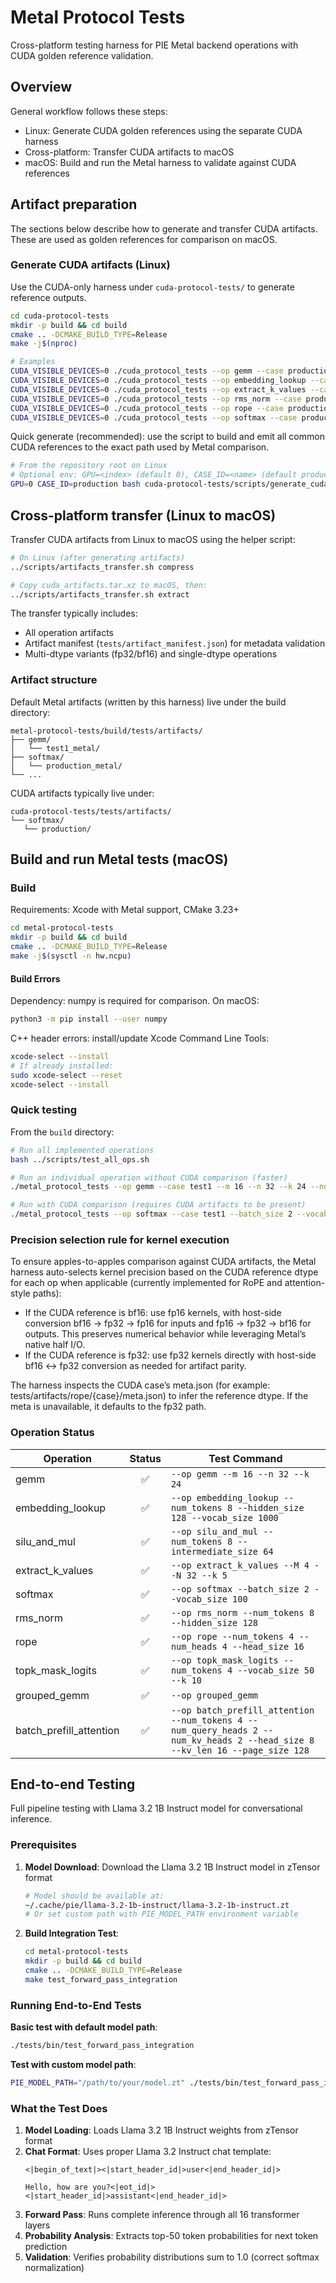 # Metal Protocol Tests

Cross-platform testing harness for PIE Metal backend operations with CUDA golden reference validation.

## Overview

General workflow follows these steps:

- Linux: Generate CUDA golden references using the separate CUDA harness
- Cross-platform: Transfer CUDA artifacts to macOS
- macOS: Build and run the Metal harness to validate against CUDA references

## Artifact preparation

The sections below describe how to generate and transfer CUDA artifacts. These are used as golden references for comparison on macOS.

### Generate CUDA artifacts (Linux)

Use the CUDA-only harness under `cuda-protocol-tests/` to generate reference outputs.

```bash
cd cuda-protocol-tests
mkdir -p build && cd build
cmake .. -DCMAKE_BUILD_TYPE=Release
make -j$(nproc)

# Examples
CUDA_VISIBLE_DEVICES=0 ./cuda_protocol_tests --op gemm --case production --m 128 --n 4096 --k 4096
CUDA_VISIBLE_DEVICES=0 ./cuda_protocol_tests --op embedding_lookup --case production --num_tokens 128 --hidden_size 4096 --vocab_size 32000
CUDA_VISIBLE_DEVICES=0 ./cuda_protocol_tests --op extract_k_values --case production --M 128 --N 4096 --k 50
CUDA_VISIBLE_DEVICES=0 ./cuda_protocol_tests --op rms_norm --case production --num_tokens 128 --hidden_size 4096
CUDA_VISIBLE_DEVICES=0 ./cuda_protocol_tests --op rope --case production --num_tokens 128 --num_query_heads 32 --num_kv_heads 32 --head_size 128
CUDA_VISIBLE_DEVICES=0 ./cuda_protocol_tests --op softmax --case production --batch_size 2 --vocab_size 32000 --temperature 1.0
```

Quick generate (recommended): use the script to build and emit all common CUDA references to the exact path used by Metal comparison.

```bash
# From the repository root on Linux
# Optional env: GPU=<index> (default 0), CASE_ID=<name> (default production)
GPU=0 CASE_ID=production bash cuda-protocol-tests/scripts/generate_cuda_artifacts.sh
```

## Cross-platform transfer (Linux to macOS)

Transfer CUDA artifacts from Linux to macOS using the helper script:

```bash
# On Linux (after generating artifacts)
../scripts/artifacts_transfer.sh compress

# Copy cuda_artifacts.tar.xz to macOS, then:
../scripts/artifacts_transfer.sh extract
```

The transfer typically includes:

- All operation artifacts
- Artifact manifest (`tests/artifact_manifest.json`) for metadata validation
- Multi-dtype variants (fp32/bf16) and single-dtype operations

### Artifact structure

Default Metal artifacts (written by this harness) live under the build directory:

```text
metal-protocol-tests/build/tests/artifacts/
├── gemm/
│   └── test1_metal/
├── softmax/
│   └── production_metal/
└── ...
```

CUDA artifacts typically live under:

```text
cuda-protocol-tests/tests/artifacts/
└── softmax/
   └── production/
```

## Build and run Metal tests (macOS)

### Build

Requirements: Xcode with Metal support, CMake 3.23+

```bash
cd metal-protocol-tests
mkdir -p build && cd build
cmake .. -DCMAKE_BUILD_TYPE=Release
make -j$(sysctl -n hw.ncpu)
```

#### Build Errors

Dependency: numpy is required for comparison. On macOS:

```bash
python3 -m pip install --user numpy
```

C++ header errors: install/update Xcode Command Line Tools:
```bash
xcode-select --install
# If already installed:
sudo xcode-select --reset
xcode-select --install
```

### Quick testing

From the `build` directory:

```bash
# Run all implemented operations
bash ../scripts/test_all_ops.sh

# Run an individual operation without CUDA comparison (faster)
./metal_protocol_tests --op gemm --case test1 --m 16 --n 32 --k 24 --no-compare

# Run with CUDA comparison (requires CUDA artifacts to be present)
./metal_protocol_tests --op softmax --case test1 --batch_size 2 --vocab_size 100
```

### Precision selection rule for kernel execution

To ensure apples-to-apples comparison against CUDA artifacts, the Metal harness auto-selects kernel precision based on the CUDA reference dtype for each op when applicable (currently implemented for RoPE and attention-style paths):

- If the CUDA reference is bf16: use fp16 kernels, with host-side conversion bf16 -> fp32 -> fp16 for inputs and fp16 -> fp32 -> bf16 for outputs. This preserves numerical behavior while leveraging Metal’s native half I/O.
- If the CUDA reference is fp32: use fp32 kernels directly with host-side bf16 <-> fp32 conversion as needed for artifact parity.

The harness inspects the CUDA case’s meta.json (for example: tests/artifacts/rope/{case}/meta.json) to infer the reference dtype. If the meta is unavailable, it defaults to the fp32 path.

### Operation Status

| Operation | Status | Test Command |
|-----------|:------:|--------------|
| gemm | ✅ | `--op gemm --m 16 --n 32 --k 24` |
| embedding_lookup | ✅ | `--op embedding_lookup --num_tokens 8 --hidden_size 128 --vocab_size 1000` |
| silu_and_mul | ✅ | `--op silu_and_mul --num_tokens 8 --intermediate_size 64` |
| extract_k_values | ✅ | `--op extract_k_values --M 4 --N 32 --k 5` |
| softmax | ✅ | `--op softmax --batch_size 2 --vocab_size 100` |
| rms_norm | ✅ | `--op rms_norm --num_tokens 8 --hidden_size 128` |
| rope | ✅ | `--op rope --num_tokens 4 --num_heads 4 --head_size 16` |
| topk_mask_logits | ✅ | `--op topk_mask_logits --num_tokens 4 --vocab_size 50 --k 10` |
| grouped_gemm | ✅ | `--op grouped_gemm` |
| batch_prefill_attention | ✅ | `--op batch_prefill_attention --num_tokens 4 --num_query_heads 2 --num_kv_heads 2 --head_size 8 --kv_len 16 --page_size 128` |

## End-to-end Testing

Full pipeline testing with Llama 3.2 1B Instruct model for conversational inference.

### Prerequisites

1. **Model Download**: Download the Llama 3.2 1B Instruct model in zTensor format
   ```bash
   # Model should be available at:
   ~/.cache/pie/llama-3.2-1b-instruct/llama-3.2-1b-instruct.zt
   # Or set custom path with PIE_MODEL_PATH environment variable
   ```

2. **Build Integration Test**:
   ```bash
   cd metal-protocol-tests
   mkdir -p build && cd build
   cmake .. -DCMAKE_BUILD_TYPE=Release
   make test_forward_pass_integration
   ```

### Running End-to-End Tests

**Basic test with default model path**:
```bash
./tests/bin/test_forward_pass_integration
```

**Test with custom model path**:
```bash
PIE_MODEL_PATH="/path/to/your/model.zt" ./tests/bin/test_forward_pass_integration
```

### What the Test Does

1. **Model Loading**: Loads Llama 3.2 1B Instruct weights from zTensor format
2. **Chat Format**: Uses proper Llama 3.2 Instruct chat template:
   ```
   <|begin_of_text|><|start_header_id|>user<|end_header_id|>

   Hello, how are you?<|eot_id|><|start_header_id|>assistant<|end_header_id|>

   ```
3. **Forward Pass**: Runs complete inference through all 16 transformer layers
4. **Probability Analysis**: Extracts top-50 token probabilities for next token prediction
5. **Validation**: Verifies probability distributions sum to 1.0 (correct softmax normalization)
